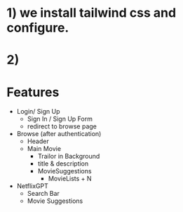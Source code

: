 # 1) we install tailwind css and configure.
# 2) 


# Features
- Login/ Sign Up
    - Sign In / Sign Up Form
    - redirect to browse page
- Browse (after authentication)
    - Header
    - Main Movie
        - Trailor in Background
        - title & description
        - MovieSuggestions
            - MovieLists + N
- NetflixGPT
    - Search Bar
    - Movie Suggestions